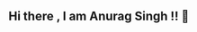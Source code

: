 ## Hi there , I am Anurag Singh !! 👋

<!--
**Anurag-singh-RBU/Anurag-singh-RBU** is a ✨ _special_ ✨ repository because its `README.md` (this file) appears on your GitHub profile.

- 👋 Hi, I’m @Anurag-singh-RBU
- 👀 I’m interested in Coding and Gaming
- 🌱 I’m currently learning WebDev Backend
- 📫 How to reach me : singhar_7@rknec.edu
- 😄 Pronouns : Java Developer
- ⚡ "Talk is cheap. Show me the Java." ☕😎

